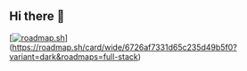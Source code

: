 ## Hi there 👋
[[![roadmap.sh](https://roadmap.sh/card/tall/6726af7331d65c235d49b5f0?variant=dark)](https://roadmap.sh)](https://roadmap.sh/card/wide/6726af7331d65c235d49b5f0?variant=dark&roadmaps=full-stack)
<!--
**traejiik/traejiik** is a ✨ _special_ ✨ repository because its `README.md` (this file) appears on your GitHub profile.

Here are some ideas to get you started:

- 🔭 I’m currently working on ...
- 🌱 I’m currently learning JavaScript...
- 👯 I’m looking to collaborate on ...
- 🤔 I’m looking for help with ...
- 💬 Ask me about ...
- 📫 How to reach me: ...
- 😄 Pronouns: ...
- ⚡ Fun fact: ...
-->
